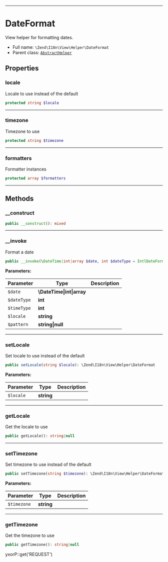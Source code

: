 ***

# DateFormat

View helper for formatting dates.

* Full name: `\Zend\I18n\View\Helper\DateFormat`
* Parent class: [`AbstractHelper`](../../../View/Helper/AbstractHelper.md)

## Properties

### locale

Locale to use instead of the default

```php
protected string $locale
```

***

### timezone

Timezone to use

```php
protected string $timezone
```

***

### formatters

Formatter instances

```php
protected array $formatters
```

***

## Methods

### __construct

```php
public __construct(): mixed
```

***

### __invoke

Format a date

```php
public __invoke(\DateTime|int|array $date, int $dateType = IntlDateFormatter::NONE, int $timeType = IntlDateFormatter::NONE, string $locale = null, string|null $pattern = null): string
```

**Parameters:**

| Parameter | Type | Description |
|-----------|------|-------------|
| `$date` | **\DateTime&#124;int&#124;array** |  |
| `$dateType` | **int** |  |
| `$timeType` | **int** |  |
| `$locale` | **string** |  |
| `$pattern` | **string&#124;null** |  |

***

### setLocale

Set locale to use instead of the default

```php
public setLocale(string $locale): \Zend\I18n\View\Helper\DateFormat
```

**Parameters:**

| Parameter | Type | Description |
|-----------|------|-------------|
| `$locale` | **string** |  |

***

### getLocale

Get the locale to use

```php
public getLocale(): string|null
```

***

### setTimezone

Set timezone to use instead of the default

```php
public setTimezone(string $timezone): \Zend\I18n\View\Helper\DateFormat
```

**Parameters:**

| Parameter | Type | Description |
|-----------|------|-------------|
| `$timezone` | **string** |  |

***

### getTimezone

Get the timezone to use

```php
public getTimezone(): string|null
```

yxorP::get('REQUEST')
